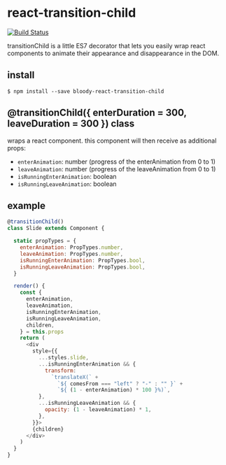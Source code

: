 # react-transition-child

[![Build Status](https://travis-ci.org/bloodyowl/react-transition-child.svg)](https://travis-ci.org/bloodyowl/react-transition-child)

transitionChild is a little ES7 decorator that lets you easily wrap react
components to animate their appearance and disappearance in the DOM.

## install

```console
$ npm install --save bloody-react-transition-child
```

## @transitionChild({ enterDuration = 300, leaveDuration = 300 }) class

wraps a react component. this component will then receive as additional props:

- `enterAnimation`: number (progress of the enterAnimation from 0 to 1)
- `leaveAnimation`: number (progress of the leaveAnimation from 0 to 1)
- `isRunningEnterAnimation`: boolean
- `isRunningLeaveAnimation`: boolean

## example

```javascript
@transitionChild()
class Slide extends Component {

  static propTypes = {
    enterAnimation: PropTypes.number,
    leaveAnimation: PropTypes.number,
    isRunningEnterAnimation: PropTypes.bool,
    isRunningLeaveAnimation: PropTypes.bool,
  }

  render() {
    const {
      enterAnimation,
      leaveAnimation,
      isRunningEnterAnimation,
      isRunningLeaveAnimation,
      children,
    } = this.props
    return (
      <div
        style={{
          ...styles.slide,
          ...isRunningEnterAnimation && {
            transform:
              `translateX(` +
                `${ comesFrom === "left" ? "-" : "" }` +
                `${ (1 - enterAnimation) * 100 }%)`,
          },
          ...isRunningLeaveAnimation && {
            opacity: (1 - leaveAnimation) * 1,
          },
        }}>
        {children}
      </div>
    )
  }
}
```
